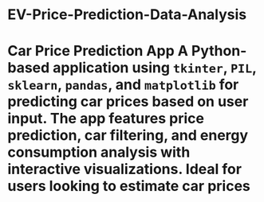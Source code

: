 # EV-Price-Prediction-Data-Analysis
# Car Price Prediction App  A Python-based application using `tkinter`, `PIL`, `sklearn`, `pandas`, and `matplotlib` for predicting car prices based on user input. The app features price prediction, car filtering, and energy consumption analysis with interactive visualizations. Ideal for users looking to estimate car prices 
